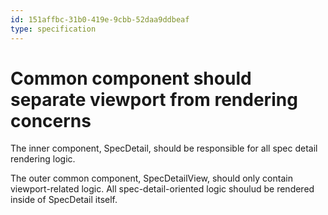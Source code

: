 ```yaml
---
id: 151affbc-31b0-419e-9cbb-52daa9ddbeaf
type: specification
---
```


# Common component should separate viewport from rendering concerns

The inner component, SpecDetail, should be responsible for all spec detail rendering logic.

The outer common component, SpecDetailView, should only contain viewport-related logic. All spec-detail-oriented logic shoulud be rendered inside of SpecDetail itself.
